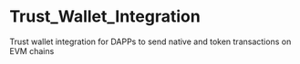 # Trust_Wallet_Integration
Trust wallet integration for DAPPs to send native and token transactions on EVM chains
